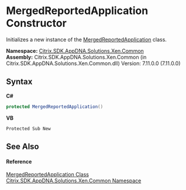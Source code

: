 # MergedReportedApplication Constructor 
 

Initializes a new instance of the <a href="1fd30de9-c416-5ac4-f8c0-8a115233db40">MergedReportedApplication</a> class.

**Namespace:**&nbsp;[Citrix.SDK.AppDNA.Solutions.Xen.Common](013dc694-c357-448d-ed5a-b5c48a7f6852.md)<br />**Assembly:**&nbsp;Citrix.SDK.AppDNA.Solutions.Xen.Common (in Citrix.SDK.AppDNA.Solutions.Xen.Common.dll) Version: 7.11.0.0 (7.11.0.0)

## Syntax

**C#**
```csharp
protected MergedReportedApplication()
```

**VB**
```vbnet
Protected Sub New
```


## See Also


#### Reference
<a href="1fd30de9-c416-5ac4-f8c0-8a115233db40">MergedReportedApplication Class</a><br /><a href="013dc694-c357-448d-ed5a-b5c48a7f6852">Citrix.SDK.AppDNA.Solutions.Xen.Common Namespace</a><br />